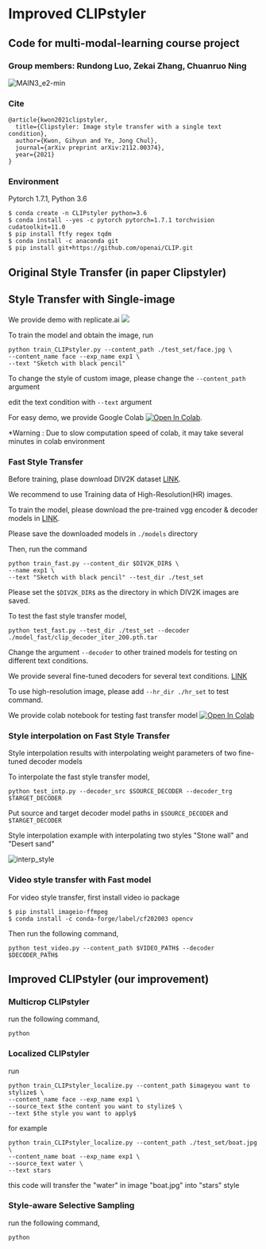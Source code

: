 # Improved CLIPstyler
## Code for multi-modal-learning course project
### Group members: Rundong Luo, Zekai Zhang, Chuanruo Ning

![MAIN3_e2-min](https://user-images.githubusercontent.com/94511035/142139437-9d91f39e-b3d7-46cf-b43b-cb7fdead69a8.png)

### Cite
```
@article{kwon2021clipstyler,
  title={Clipstyler: Image style transfer with a single text condition},
  author={Kwon, Gihyun and Ye, Jong Chul},
  journal={arXiv preprint arXiv:2112.00374},
  year={2021}
}
```
### Environment
Pytorch 1.7.1, Python 3.6

```
$ conda create -n CLIPstyler python=3.6
$ conda install --yes -c pytorch pytorch=1.7.1 torchvision cudatoolkit=11.0
$ pip install ftfy regex tqdm
$ conda install -c anaconda git
$ pip install git+https://github.com/openai/CLIP.git
```

## Original Style Transfer (in paper Clipstyler)
## Style Transfer with Single-image
We provide demo with replicate.ai 
<a href="https://replicate.ai/paper11667/clipstyler"><img src="https://img.shields.io/static/v1?label=Replicate&message=Demo and Docker Image&color=blue"></a>

To train the model and obtain the image, run

```
python train_CLIPstyler.py --content_path ./test_set/face.jpg \
--content_name face --exp_name exp1 \
--text "Sketch with black pencil"
```

To change the style of custom image, please change the ```--content_path``` argument

edit the text condition with ```--text``` argument

For easy demo, we provide Google Colab [![Open In Colab](https://colab.research.google.com/assets/colab-badge.svg)](https://colab.research.google.com/drive/1dg8PXi-TVtzdpbaoI7ty72SSY7xdBgwo?usp=sharing).

*Warning : Due to slow computation speed of colab, it may take several minutes in colab environment

### Fast Style Transfer
Before training, plase download DIV2K dataset [LINK](https://data.vision.ee.ethz.ch/cvl/DIV2K/).

We recommend to use Training data of High-Resolution(HR) images.

To train the model, please download the pre-trained vgg encoder & decoder models in [LINK](https://drive.google.com/drive/folders/17UDzXtp9IZlerFjGly3QEm2uU3yi7siO?usp=sharing).

Please save the downloaded models in ```./models``` directory

Then, run the command

```
python train_fast.py --content_dir $DIV2K_DIR$ \
--name exp1 \
--text "Sketch with black pencil" --test_dir ./test_set
```

Please set the ```$DIV2K_DIR$``` as the directory in which DIV2K images are saved.

To test the fast style transfer model, 

```
python test_fast.py --test_dir ./test_set --decoder ./model_fast/clip_decoder_iter_200.pth.tar
```

Change the argument ```--decoder``` to other trained models for testing on different text conditions.

We provide several fine-tuned decoders for several text conditions. [LINK](https://drive.google.com/drive/folders/1U-4tEigPaJxfXRMnEdRDtyQ99O5ondrs?usp=sharing)

To use high-resolution image, please add ```--hr_dir ./hr_set``` to test command. 

We provide colab notebook for testing fast transfer model [![Open In Colab](https://colab.research.google.com/assets/colab-badge.svg)](https://colab.research.google.com/drive/1sdvRuBECA48sPPlBb7UTOuk9peGggdI9?usp=sharing)

### Style interpolation on Fast Style Transfer

Style interpolation results with interpolating weight parameters of two fine-tuned decoder models


To interpolate the fast style transfer model, 

```
python test_intp.py --decoder_src $SOURCE_DECODER --decoder_trg $TARGET_DECODER
```

Put source and target decoder model paths in ```$SOURCE_DECODER``` and ```$TARGET_DECODER```

Style interpolation example with interpolating two styles "Stone wall" and "Desert sand"

![interp_style](https://user-images.githubusercontent.com/94511035/150737816-e1bd4339-16b7-45cc-bdc7-dfc0af7cf306.jpg)

### Video style transfer with Fast model

For video style transfer, first install video io package
```
$ pip install imageio-ffmpeg
$ conda install -c conda-forge/label/cf202003 opencv
```

Then run the following command,

```
python test_video.py --content_path $VIDEO_PATH$ --decoder $DECODER_PATH$
```

## Improved CLIPstyler (our improvement)
### Multicrop CLIPstyler
run the following command,

```
python 
```
### Localized CLIPstyler
run
```
python train_CLIPstyler_localize.py --content_path $imageyou want to stylize$ \
--content_name face --exp_name exp1 \
--source_text $the content you want to stylize$ \
--text $the style you want to apply$
```
for example
```
python train_CLIPstyler_localize.py --content_path ./test_set/boat.jpg \
--content_name boat --exp_name exp1 \
--source_text water \
--text stars
```
this code will transfer the "water" in image "boat.jpg" into "stars" style
### Style-aware Selective Sampling
run the following command,

```
python 
```